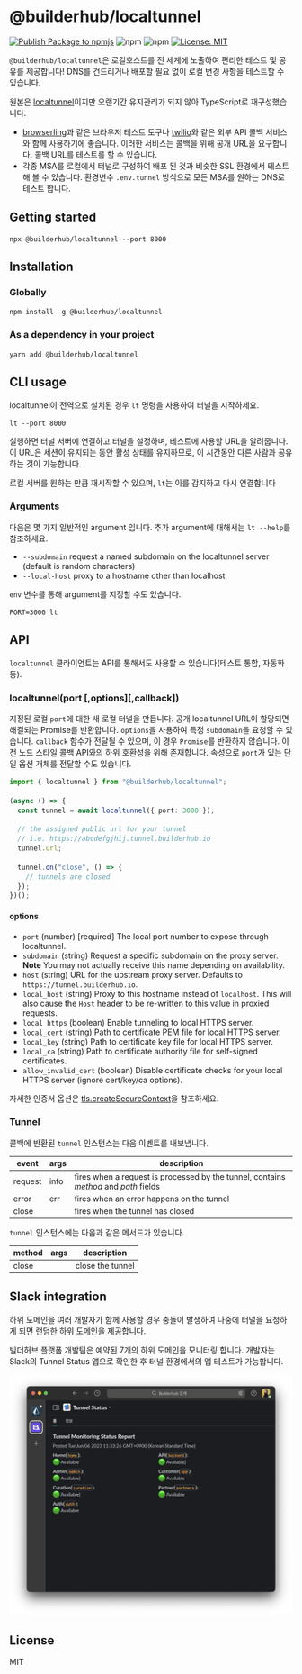 # @builderhub/localtunnel

[![Publish Package to npmjs](https://github.com/builderhub-platform/localtunnel/actions/workflows/publish.yml/badge.svg)](https://github.com/builderhub-platform/localtunnel/actions/workflows/publish.yml) ![npm](https://img.shields.io/npm/dw/@builderhub%2Flocaltunnel) ![npm](https://img.shields.io/npm/v/@builderhub/localtunnel?color=%2357C754&label=npm%20version) [![License: MIT](https://img.shields.io/badge/License-MIT-yellow.svg)](https://opensource.org/licenses/MIT)

`@builderhub/localtunnel`은 로컬호스트를 전 세계에 노출하여 편리한 테스트 및 공유를 제공합니다! DNS를 건드리거나 배포할 필요 없이 로컬 변경 사항을 테스트할 수 있습니다.

원본은 [localtunnel](https://github.com/localtunnel/localtunnel)이지만 오랜기간 유지관리가 되지 않아 TypeScript로 재구성했습니다.

- [browserling](https://www.browserling.com/)과 같은 브라우저 테스트 도구나 [twilio](https://www.twilio.com)와 같은 외부 API 콜백 서비스와 함께 사용하기에 좋습니다. 이러한 서비스는 콜백을 위해 공개 URL을 요구합니다. 콜백 URL를 테스트를 할 수 있습니다.
- 각종 MSA를 로컬에서 터널로 구성하여 배포 된 것과 비슷한 SSL 환경에서 테스트해 볼 수 있습니다. 환경변수 `.env.tunnel` 방식으로 모든 MSA를 원하는 DNS로 테스트 합니다.

## Getting started

```
npx @builderhub/localtunnel --port 8000
```

## Installation

### Globally

```
npm install -g @builderhub/localtunnel
```

### As a dependency in your project

```
yarn add @builderhub/localtunnel
```

## CLI usage

localtunnel이 전역으로 설치된 경우 `lt` 명령을 사용하여 터널을 시작하세요.

```
lt --port 8000
```

실행하면 터널 서버에 연결하고 터널을 설정하며, 테스트에 사용할 URL을 알려줍니다. 이 URL은 세션이 유지되는 동안 활성 상태를 유지하므로, 이 시간동안 다른 사람과 공유하는 것이 가능합니다.

로컬 서버를 원하는 만큼 재시작할 수 있으며, `lt`는 이를 감지하고 다시 연결합니다

### Arguments

다음은 몇 가지 일반적인 argument 입니다. 추가 argument에 대해서는 `lt --help`를 참조하세요.

- `--subdomain` request a named subdomain on the localtunnel server (default is random characters)
- `--local-host` proxy to a hostname other than localhost

`env` 변수를 통해 argument를 지정할 수도 있습니다.

```
PORT=3000 lt
```

## API

`localtunnel` 클라이언트는 API를 통해서도 사용할 수 있습니다(테스트 통합, 자동화 등).

### localtunnel(port [,options][,callback])

지정된 로컬 `port`에 대한 새 로컬 터널을 만듭니다. 공개 localtunnel URL이 할당되면 해결되는 Promise를 반환합니다. `options`을 사용하여 특정 `subdomain`을 요청할 수 있습니다. `callback` 함수가 전달될 수 있으며, 이 경우 `Promise`를 반환하지 않습니다. 이전 노드 스타일 콜백 API와의 하위 호환성을 위해 존재합니다. 속성으로 `port`가 있는 단일 옵션 개체를 전달할 수도 있습니다.

```ts
import { localtunnel } from "@builderhub/localtunnel";

(async () => {
  const tunnel = await localtunnel({ port: 3000 });

  // the assigned public url for your tunnel
  // i.e. https://abcdefgjhij.tunnel.builderhub.io
  tunnel.url;

  tunnel.on("close", () => {
    // tunnels are closed
  });
})();
```

#### options

- `port` (number) [required] The local port number to expose through localtunnel.
- `subdomain` (string) Request a specific subdomain on the proxy server. **Note** You may not actually receive this name depending on availability.
- `host` (string) URL for the upstream proxy server. Defaults to `https://tunnel.builderhub.io`.
- `local_host` (string) Proxy to this hostname instead of `localhost`. This will also cause the `Host` header to be re-written to this value in proxied requests.
- `local_https` (boolean) Enable tunneling to local HTTPS server.
- `local_cert` (string) Path to certificate PEM file for local HTTPS server.
- `local_key` (string) Path to certificate key file for local HTTPS server.
- `local_ca` (string) Path to certificate authority file for self-signed certificates.
- `allow_invalid_cert` (boolean) Disable certificate checks for your local HTTPS server (ignore cert/key/ca options).

자세한 인증서 옵션은 [tls.createSecureContext](https://nodejs.org/api/tls.html#tls_tls_createsecurecontext_options)을 참조하세요.

### Tunnel

콜백에 반환된 `tunnel` 인스턴스는 다음 이벤트를 내보냅니다.

| event   | args | description                                                                          |
| ------- | ---- | ------------------------------------------------------------------------------------ |
| request | info | fires when a request is processed by the tunnel, contains _method_ and _path_ fields |
| error   | err  | fires when an error happens on the tunnel                                            |
| close   |      | fires when the tunnel has closed                                                     |

`tunnel` 인스턴스에는 다음과 같은 메서드가 있습니다.

| method | args | description      |
| ------ | ---- | ---------------- |
| close  |      | close the tunnel |

## Slack integration

하위 도메인을 여러 개발자가 함께 사용할 경우 충돌이 발생하여 나중에 터널을 요청하게 되면 랜덤한 하위 도메인을 제공합니다.

빌더허브 플랫폼 개발팀은 예약된 7개의 하위 도메인을 모니터링 합니다. 개발자는 Slack의 Tunnel Status 앱으로 확인한 후 터널 환경에서의 앱 테스트가 가능합니다.

![slack](docs/slack.png)

## License

MIT
